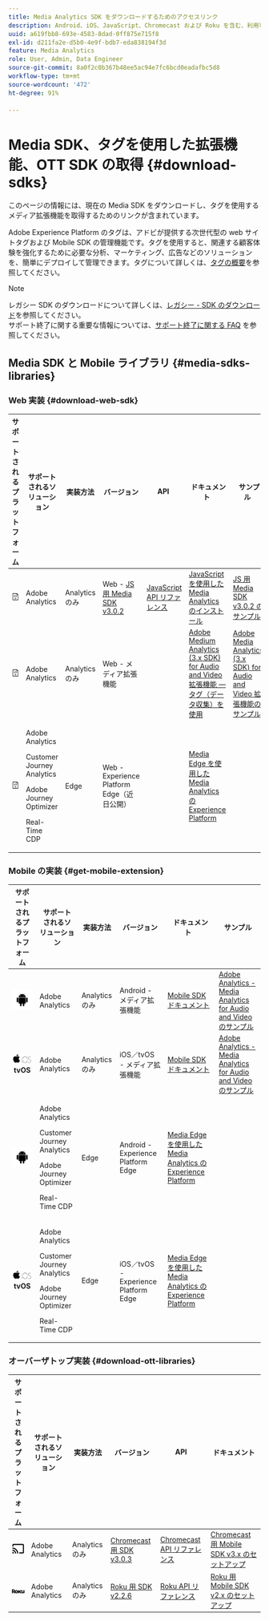 ```yaml
---
title: Media Analytics SDK をダウンロードするためのアクセスリンク
description: Android、iOS、JavaScript、Chromecast および Roku を含む、利用可能なプラットフォームの SDK ダウンロードのリンクです。
uuid: a619fbb8-693e-4583-8dad-0ff875e715f8
exl-id: d211fa2e-d5b0-4e9f-bdb7-eda838194f3d
feature: Media Analytics
role: User, Admin, Data Engineer
source-git-commit: 8a0f2c0b367b48ee5ac94e7fc6bcd0eadafbc5d8
workflow-type: tm+mt
source-wordcount: '472'
ht-degree: 91%

---
```


# Media SDK、タグを使用した拡張機能、OTT SDK の取得 {#download-sdks}

このページの情報には、現在の Media SDK をダウンロードし、タグを使用するメディア拡張機能を取得するためのリンクが含まれています。

Adobe Experience Platform のタグは、アドビが提供する次世代型の web サイトタグおよび Mobile SDK の管理機能です。タグを使用すると、関連する顧客体験を強化するために必要な分析、マーケティング、広告などのソリューションを、簡単にデプロイして管理できます。タグについて詳しくは、[タグの概要](https://experienceleague.adobe.com/docs/platform-learn/data-collection/overview.html?lang=ja)を参照してください。


>[!NOTE]
>
>レガシー SDK のダウンロードについて詳しくは、[レガシー - SDK のダウンロード](/help/legacy/legacy-download-sdks.md)を参照してください。<br>
>サポート終了に関する重要な情報については、[サポート終了に関する FAQ](/help/additional-resources/end-of-support-faqs.md) を参照してください。

## Media SDK と Mobile ライブラリ {#media-sdks-libraries}

### Web 実装 {#download-web-sdk}

| サポートされるプラットフォーム | サポートされるソリューション | 実装方法 | バージョン |  API   |  ドキュメント  |  サンプル  |
|:---:|---|---|---|---| ---| ---|
| ![JavaScript アイコン](assets/javascript-icon.png) | Adobe Analytics | Analytics のみ | Web - [JS 用 Media SDK v3.0.2](https://github.com/Adobe-Marketing-Cloud/media-sdks/releases/tag/js-v3.0.2) | [JavaScript API リファレンス](https://adobe-marketing-cloud.github.io/media-sdks/reference/javascript_3x/index.html) | [JavaScript を使用した Media Analytics のインストール](/help/implementation/media-sdk/setup/web-implementation.md) | [JS 用 Media SDK v3.0.2 のサンプル](https://github.com/Adobe-Marketing-Cloud/media-sdks/tree/master/sdks/js/3.x) |
| ![JavaScript アイコン](assets/javascript-icon.png) | Adobe Analytics | Analytics のみ | Web - メディア拡張機能 |  | [Adobe Medium Analytics (3.x SDK) for Audio and Video 拡張機能 — タグ（データ収集）を使用](https://experienceleague.adobe.com/docs/experience-platform/tags/extensions/adobe/media-analytics-3x/overview.html?lang=ja) | [Adobe Media Analytics (3.x SDK) for Audio and Video 拡張機能のサンプル](https://github.com/Adobe-Marketing-Cloud/media-sdks/tree/master/samples/launch/js/3.x) |
| ![JavaScript アイコン](assets/javascript-icon.png) | <p>Adobe Analytics</p><p>Customer Journey Analytics</p><p>Adobe Journey Optimizer</p><p>Real-Time CDP</p> | Edge | Web - Experience Platform Edge（近日公開） |  | [Media Edge を使用した Media Analytics のExperience Platform](/help/implementation/edge/implementation-edge.md) | |

### Mobile の実装 {#get-mobile-extension}

| サポートされるプラットフォーム | サポートされるソリューション | 実装方法 | バージョン |  ドキュメント   |  サンプル  |
|:---:|---|---|---|---|---|
| ![Android アイコン](assets/android-icon.png) | Adobe Analytics | Analytics のみ | Android - メディア拡張機能 | [Mobile SDK ドキュメント](https://developer.adobe.com/client-sdks/documentation/adobe-media-analytics/) | [Adobe Analytics - Media Analytics for Audio and Video のサンプル](https://github.com/Adobe-Marketing-Cloud/media-sdks/tree/master/samples/launch/mobile/android) |
| ![Apple iOS アイコン&#x200B;](assets/ios-icon.png)<br>**tvOS** | Adobe Analytics | Analytics のみ | iOS／tvOS - メディア拡張機能 | [Mobile SDK ドキュメント](https://developer.adobe.com/client-sdks/documentation/adobe-media-analytics/) | [Adobe Analytics - Media Analytics for Audio and Video のサンプル](https://github.com/adobe/aepsdk-media-ios/tree/main/TestApp) |
| ![Android アイコン](assets/android-icon.png) | <p>Adobe Analytics</p><p>Customer Journey Analytics</p><p>Adobe Journey Optimizer</p><p>Real-Time CDP</p> | Edge | Android - Experience Platform Edge | [Media Edge を使用した Media Analytics のExperience Platform](/help/implementation/edge/implementation-edge.md) | |
| ![Apple iOS アイコン&#x200B;](assets/ios-icon.png)<br>**tvOS** | <p>Adobe Analytics</p><p>Customer Journey Analytics</p><p>Adobe Journey Optimizer</p><p>Real-Time CDP</p> | Edge | iOS／tvOS - Experience Platform Edge | [Media Edge を使用した Media Analytics のExperience Platform](/help/implementation/edge/implementation-edge.md) |  |

### オーバーザトップ実装 {#download-ott-libraries}

| サポートされるプラットフォーム | サポートされるソリューション | 実装方法 | バージョン |  API   |  ドキュメント  |
|:---:|---|---|---|---|---|
| ![Chromecast アイコン](assets/chromecast-icon.png) | Adobe Analytics | Analytics のみ | [Chromecast 用 SDK v3.0.3](https://github.com/Adobe-Marketing-Cloud/media-sdks/releases/tag/chromecast-v3.0.3) | [Chromecast API リファレンス](https://adobe-marketing-cloud.github.io/media-sdks/reference/chromecast/) | [Chromecast 用 Mobile SDK v3.x のセットアップ](/help/implementation/media-sdk/setup/set-up-chromecast.md) |
| ![Roku アイコン](assets/roku-icon.png) | Adobe Analytics | Analytics のみ | [Roku 用 SDK v2.2.6](https://github.com/Adobe-Marketing-Cloud/media-sdks/releases/tag/roku-v2.2.6) | [Roku API リファレンス](/help/implementation/media-sdk/setup/set-up-roku.md) | [Roku 用 Mobile SDK v2.x のセットアップ](/help/implementation/media-sdk/setup/set-up-roku.md) |
